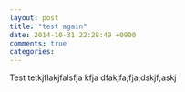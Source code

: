 ```yaml
---
layout: post
title: "test again"
date: 2014-10-31 22:28:49 +0900
comments: true
categories: 
---
```

Test tetkjflakjfalsfja kfja dfakjfa;fja;dskjf;askj